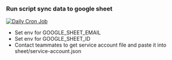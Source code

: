 ### Run script sync data to google sheet
[![Daily Cron Job](https://github.com/hongarc/user-active/actions/workflows/daily_cronjob.yaml/badge.svg?event=schedule)](https://github.com/hongarc/user-active/actions/workflows/daily_cronjob.yaml)

 - Set env for GOOGLE_SHEET_EMAIL
 - Set env for GOOGLE_SHEET_ID
 - Contact teammates to get service account file and paste it into sheet/service-account.json
